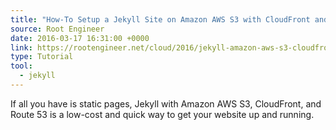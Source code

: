 ```yaml
---
title: "How-To Setup a Jekyll Site on Amazon AWS S3 with CloudFront and SSL"
source: Root Engineer
date: 2016-03-17 16:31:00 +0000
link: https://rootengineer.net/cloud/2016/jekyll-amazon-aws-s3-cloudfront-with-ssl/
type: Tutorial
tool:
  - jekyll
---
```

If all you have is static pages, Jekyll with Amazon AWS S3, CloudFront, and Route 53 is a low-cost and quick way to get your website up and running.





